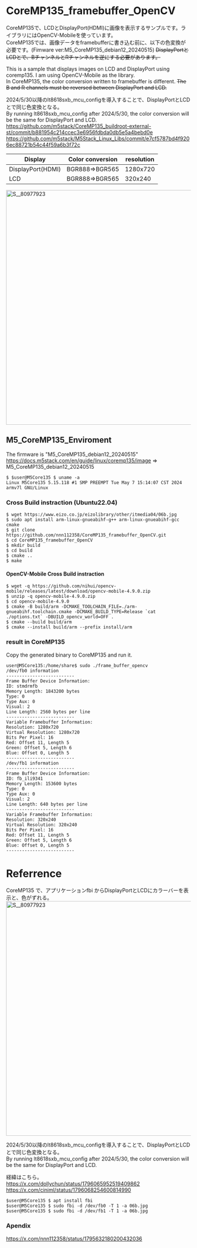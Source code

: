 # CoreMP135_framebuffer_OpenCV

CoreMP135で、LCDとDisplayPort(HDMI)に画像を表示するサンプルです。ライブラリにはOpenCV-Mobileを使っています。  
CoreMP135では、画像データをframebufferに書き込む前に、以下の色変換が必要です。(Fimware ver:M5_CoreMP135_debian12_20240515)
~~DisplayPortとLCDとで、BチャンネルとRチャンネルを逆にする必要があります。~~

This is a sample that displays images on LCD and DisplayPort using coremp135. I am using OpenCV-Mobile as the library.  
In CoreMP135, the color conversion written to framebuffer is different. ~~The B and R channels must be reversed between DisplayPort and LCD.~~

2024/5/30以降のlt8618sxb_mcu_configを導入することで、DisplayPortとLCDとで同じ色変換となる。  
By running lt8618sxb_mcu_config after 2024/5/30, the color conversion will be the same for DisplayPort and LCD.  
https://github.com/m5stack/CoreMP135_buildroot-external-st/commit/b881954c214ccec3e6956fdbda0db5e5a4bebd0e  
https://github.com/m5stack/M5Stack_Linux_Libs/commit/e7cf5787bd4f9206ec88721b54c44f59a6b3f72c  




|Display|Color conversion | resolution |
|-------------| ------------- | ------------- |
|DisplayPort(HDMI)| BGR888⇒BGR565   |  1280x720   |
|LCD|BGR888⇒BGR565 | 320x240    |


<img width="640" alt="S__80977923" src="https://github.com/nnn112358/CoreMP135_framebuffer_OpenCV/assets/27625496/7253fda7-6f79-4ebc-9a60-d4bf5b55b4bf">

## M5_CoreMP135_Enviroment

The firmware is "M5_CoreMP135_debian12_20240515"  
https://docs.m5stack.com/en/guide/linux/coremp135/image ⇒ M5_CoreMP135_debian12_20240515	

```
$ $user@M5Core135 $ uname -a
Linux M5Core135 5.15.118 #1 SMP PREEMPT Tue May 7 15:14:07 CST 2024 armv7l GNU/Linux
```

### Cross Build instraction (Ubuntu22.04)

```
$ wget https://www.eizo.co.jp/eizolibrary/other/itmedia04/06b.jpg
$ sudo apt install arm-linux-gnueabihf-g++ arm-linux-gnueabihf-gcc cmake
$ git clone https://github.com/nnn112358/CoreMP135_framebuffer_OpenCV.git
$ cd CoreMP135_framebuffer_OpenCV
$ mkdir build
$ cd build
$ cmake ..
$ make
```

#### OpenCV-Mobile Cross Build instraction
```
$ wget -q https://github.com/nihui/opencv-mobile/releases/latest/download/opencv-mobile-4.9.0.zip
$ unzip -q opencv-mobile-4.9.0.zip
$ cd opencv-mobile-4.9.0
$ cmake -B build/arm -DCMAKE_TOOLCHAIN_FILE=./arm-gnueabihf.toolchain.cmake -DCMAKE_BUILD_TYPE=Release `cat ./options.txt` -DBUILD_opencv_world=OFF .
$ cmake --build build/arm
$ cmake --install build/arm --prefix install/arm
```


### result in CoreMP135
Copy the generated binary to CoreMP135 and run it.

```
user@M5Core135:/home/share$ sudo ./frame_buffer_opencv
/dev/fb0 information
--------------------------
Frame Buffer Device Information:
ID: stmdrmfb
Memory Length: 1843200 bytes
Type: 0
Type Aux: 0
Visual: 2
Line Length: 2560 bytes per line
--------------------------
Variable Framebuffer Information:
Resolution: 1280x720
Virtual Resolution: 1280x720
Bits Per Pixel: 16
Red: Offset 11, Length 5
Green: Offset 5, Length 6
Blue: Offset 0, Length 5
--------------------------
/dev/fb1 information
--------------------------
Frame Buffer Device Information:
ID: fb_ili9341
Memory Length: 153600 bytes
Type: 0
Type Aux: 0
Visual: 2
Line Length: 640 bytes per line
--------------------------
Variable Framebuffer Information:
Resolution: 320x240
Virtual Resolution: 320x240
Bits Per Pixel: 16
Red: Offset 11, Length 5
Green: Offset 5, Length 6
Blue: Offset 0, Length 5
--------------------------
```

# Referrence

CoreMP135 で、アプリケーションfbi からDisplayPortとLCDにカラーバーを表示と、色がずれる。 
<img width="640" alt="S__80977923" src="https://github.com/nnn112358/CoreMP135_framebuffer_OpenCV/assets/27625496/78c63160-3e39-43e0-bf4f-8327f33d26bf">

2024/5/30以降のlt8618sxb_mcu_configを導入することで、DisplayPortとLCDとで同じ色変換となる。  
By running lt8618sxb_mcu_config after 2024/5/30, the color conversion will be the same for DisplayPort and LCD.  

経緯はこちら。  
https://x.com/dollychun/status/1796065952519409862  
https://x.com/ciniml/status/1796068254600814990  

```
$user@M5Core135 $ apt install fbi
$user@M5Core135 $ sudo fbi -d /dev/fb0 -T 1 -a 06b.jpg
$user@M5Core135 $ sudo fbi -d /dev/fb1 -T 1 -a 06b.jpg
```

### Apendix

https://x.com/nnn112358/status/1795632180200432036


